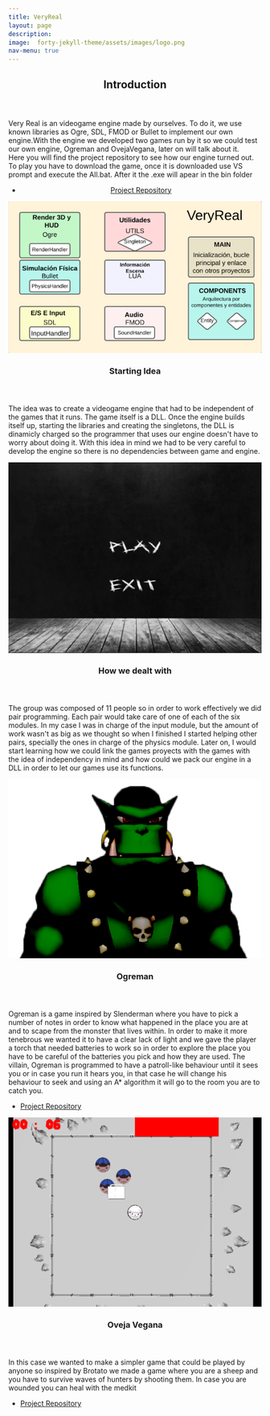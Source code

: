 ```yaml
---
title: VeryReal
layout: page
description:
image:  forty-jekyll-theme/assets/images/logo.png
nav-menu: true
---
```


<!-- Main -->
<div id="main">

<!-- One -->
<section id="one">
	<div class="inner">
		<header class="major">
			<h2>Introduction</h2>
		</header>
		<p>Very Real is an videogame engine made by ourselves. To do it, we use known libraries as Ogre, SDL, FMOD or Bullet to implement our own engine.With the engine we developed two games run by it so we could test our own engine, Ogreman and OvejaVegana, later on will talk about it.<br>Here you will find the project repository to see how our engine turned out.<br>To play you have to download the game, once it is downloaded use VS prompt and execute the All.bat. After it the .exe will apear in the bin folder</p>
	</div>
	<center>
<ul class="actions">
    <li><a href="https://github.com/UCM-FDI-DISIA/VeryReal" class="button">Project Repository</a></li>
</ul>
	</center>
</section>

<section id="two" class="spotlights">
	<section>
		<a href="generic.html" class="image">
			<img src="forty-jekyll-theme/assets/images/VR.png" alt="" data-position="center center" />
		</a>
		<div class="content">
			<div class="inner">
				<header class="major">
					<h3>Starting Idea</h3>
				</header>
				<p>The idea was to create a videogame engine that had to be independent of the games that it runs. The game itself is a DLL. Once the engine builds itself up, starting the libraries and creating the singletons, the DLL is dinamicly charged so the programmer that uses our engine doesn't have to worry about doing it. With this idea in mind we had to be very careful to develop the engine so there is no dependencies between game and engine.</p>
			</div>
		</div>
	</section>
	<section>
		<a href="generic.html" class="image">
			<img src="forty-jekyll-theme/assets/images/ogrman.png" alt="" data-position="top center" />
		</a>
		<div class="content">
			<div class="inner">
				<header class="major">
					<h3>How we dealt with </h3>
				</header>
				<p>The group was composed of 11 people so in order to work effectively we did pair programming. Each pair would take care of one of each of the six modules. In my case I was in charge of the input module, but the amount of work wasn't as big as we thought so when I finished I started helping other pairs, specially the ones in charge of the physics module. Later on, I would start learning how we could link the games proyects with the games with the idea of independency in mind and how could we pack our engine in a DLL in order to let our games use its functions.</p>
			</div>
		</div>
	</section>
	<section>
		<a href="generic.html" class="image">
			<img src="forty-jekyll-theme/assets/images/Screamer.png" alt="" data-position="25% 25%" />
		</a>
		<div class="content">
			<div class="inner">
				<header class="major">
					<h3>Ogreman</h3>
				</header>
				<p>Ogreman is a game inspired by Slenderman where you have to pick a number of notes in order to know what happened in the place you are at and to scape from the monster that lives within.
				In order to make it more tenebrous we wanted it to have a clear lack of light and we gave the player a torch that needed batteries to work so in order to explore the place you have to be careful of the batteries you pick and how they are used. The villain, Ogreman is programmed to have a patroll-like behaviour until it sees you or in case you run it hears you, in that case he will change his behaviour to seek and using an A* algorithm it will go to the room you are to catch you.</p>
			</div>
			<ul class="actions">
   				 <li><a href="https://github.com/UCM-FDI-DISIA/Ogreman" class="button">Project Repository</a></li>
			</ul>
		</div>
	</section>
	<section>
		<a href="generic.html" class="image">
			<img src="forty-jekyll-theme/assets/images/ovejav.png" alt="" data-position="top center" />
		</a>
		<div class="content">
			<div class="inner">
				<header class="major">
					<h3>Oveja Vegana</h3>
				</header>
				<p>In this case we wanted to make a simpler game that could be played by anyone so inspired by Brotato we made a game where you are a sheep and you have to survive waves of hunters by shooting them. In case you are wounded you can heal with the medkit</p>
			</div>
			<ul class="actions">
   				 <li><a href="https://github.com/UCM-FDI-DISIA/OvejaVegana" class="button">Project Repository</a></li>
			</ul>
		</div>
	</section>
</section> 

</div>
